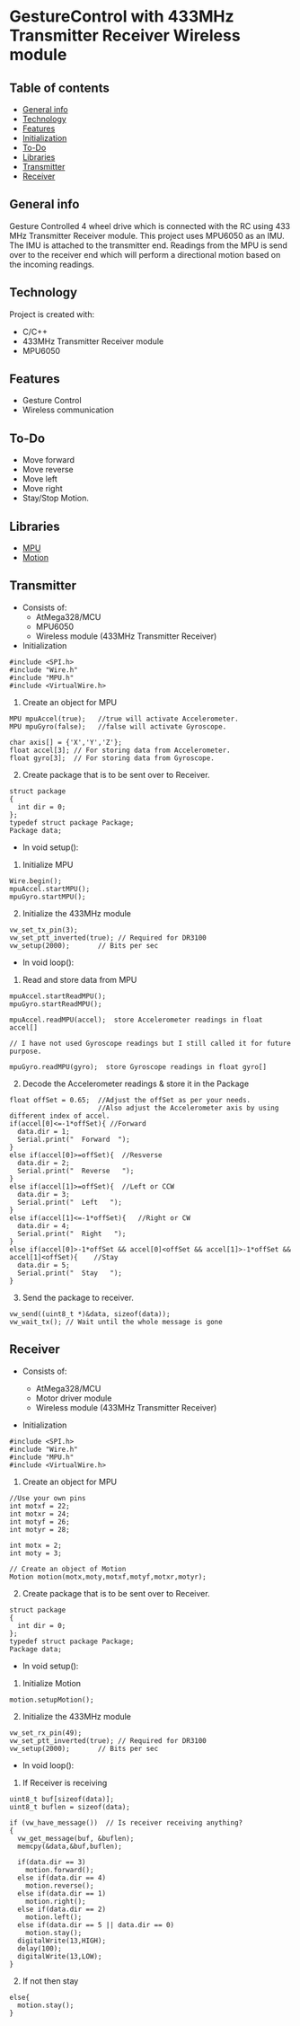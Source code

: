 # GestureControl with 433MHz Transmitter Receiver Wireless module

## Table of contents
* [General info](#general-info)
* [Technology](#technology)
* [Features](#features)
* [Initialization](#initialization)
* [To-Do](#to-Do)
* [Libraries](#libraries)
* [Transmitter](#transmitter)
* [Receiver](#receiver)


## General info
Gesture Controlled 4 wheel drive which is connected with the RC using 433 MHz Transmitter Receiver module.
This project uses MPU6050 as an IMU. The IMU is attached to the transmitter end. Readings from the MPU is send over to the receiver end which will perform a directional motion based on the incoming readings.

## Technology
Project is created with:
* C/C++
* 433MHz Transmitter Receiver module
* MPU6050

## Features
* Gesture Control
* Wireless communication

## To-Do
* Move forward
* Move reverse
* Move left
* Move right
* Stay/Stop Motion.

## Libraries
* [MPU](https://github.com/shaswat-dharaiya/Arduino-Libraries/tree/master/MPU)
* [Motion](https://github.com/shaswat-dharaiya/Arduino-Libraries/tree/master/Motion)

## Transmitter
* Consists of:
  * AtMega328/MCU
  * MPU6050
  * Wireless module (433MHz Transmitter Receiver)
* Initialization
```
#include <SPI.h>
#include "Wire.h"
#include "MPU.h"
#include <VirtualWire.h>
```
1. Create an object for MPU
  ```
  MPU mpuAccel(true);   //true will activate Accelerometer.
  MPU mpuGyro(false);   //false will activate Gyroscope.

  char axis[] = {'X','Y','Z'};
  float accel[3]; // For storing data from Accelerometer.
  float gyro[3];  // For storing data from Gyroscope.
  ```
2. Create package that is to be sent over to Receiver.
  ```
  struct package
  {
    int dir = 0;
  };
  typedef struct package Package;
  Package data;
  ```

* In void setup():<br>
1. Initialize MPU
  ```
  Wire.begin();
  mpuAccel.startMPU();
  mpuGyro.startMPU();
  ```
2. Initialize the 433MHz module
  ```
  vw_set_tx_pin(3);
  vw_set_ptt_inverted(true); // Required for DR3100
  vw_setup(2000);       // Bits per sec
  ```
* In void loop():<br>
1. Read and store data from MPU
  ```
  mpuAccel.startReadMPU();
  mpuGyro.startReadMPU();

  mpuAccel.readMPU(accel);  store Accelerometer readings in float accel[]

  // I have not used Gyroscope readings but I still called it for future purpose.

  mpuGyro.readMPU(gyro);  store Gyroscope readings in float gyro[]
  ```
2. Decode the Accelerometer readings & store it in the Package
  ```  
  float offSet = 0.65;  //Adjust the offSet as per your needs.
                        //Also adjust the Accelerometer axis by using different index of accel.
  if(accel[0]<=-1*offSet){ //Forward
    data.dir = 1;
    Serial.print("  Forward  ");
  }
  else if(accel[0]>=offSet){  //Resverse
    data.dir = 2;
    Serial.print("  Reverse   ");
  }
  else if(accel[1]>=offSet){  //Left or CCW
    data.dir = 3;
    Serial.print("  Left   ");
  }
  else if(accel[1]<=-1*offSet){   //Right or CW
    data.dir = 4;
    Serial.print("  Right   ");
  }
  else if(accel[0]>-1*offSet && accel[0]<offSet && accel[1]>-1*offSet && accel[1]<offSet){    //Stay
    data.dir = 5;
    Serial.print("  Stay   ");
  }
  ```
3. Send the package to receiver.
  ```
  vw_send((uint8_t *)&data, sizeof(data));
  vw_wait_tx(); // Wait until the whole message is gone
  ```

## Receiver
* Consists of:
  * AtMega328/MCU
  * Motor driver module
  * Wireless module (433MHz Transmitter Receiver)

* Initialization
```
#include <SPI.h>
#include "Wire.h"
#include "MPU.h"
#include <VirtualWire.h>
```
1. Create an object for MPU
  ```
  //Use your own pins
  int motxf = 22;
  int motxr = 24;
  int motyf = 26;
  int motyr = 28;

  int motx = 2;
  int moty = 3;

  // Create an object of Motion
  Motion motion(motx,moty,motxf,motyf,motxr,motyr);
  ```
2. Create package that is to be sent over to Receiver.
  ```
  struct package
  {
    int dir = 0;
  };
  typedef struct package Package;
  Package data;
  ```

* In void setup():<br>
1. Initialize Motion
  ```
  motion.setupMotion();
  ```
2. Initialize the 433MHz module
  ```
  vw_set_rx_pin(49);
  vw_set_ptt_inverted(true); // Required for DR3100
  vw_setup(2000);       // Bits per sec
  ```
* In void loop():<br>
1. If Receiver is receiving
  ```
  uint8_t buf[sizeof(data)];
  uint8_t buflen = sizeof(data);

  if (vw_have_message())  // Is receiver receiving anything?
  {
    vw_get_message(buf, &buflen);
    memcpy(&data,&buf,buflen);    

    if(data.dir == 3)
      motion.forward();
    else if(data.dir == 4)
      motion.reverse();
    else if(data.dir == 1)
      motion.right();
    else if(data.dir == 2)
      motion.left();
    else if(data.dir == 5 || data.dir == 0)
      motion.stay();
    digitalWrite(13,HIGH);
    delay(100);
    digitalWrite(13,LOW);
  }
  ```
2. If not then stay
  ```  
  else{
    motion.stay();
  }
  ```
